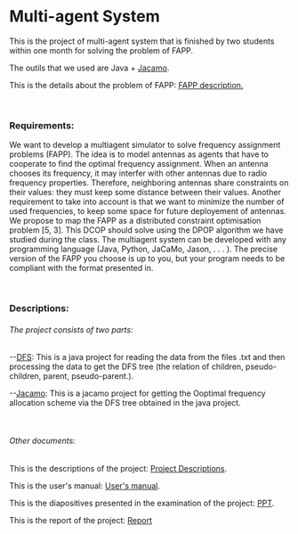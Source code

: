 <h1>Multi-agent System</h1>
<p>This is the project of multi-agent system that is finished by two students within one month for solving the problem of FAPP.</p>
<p>The outils that we used are Java + <a href="http://jacamo.sourceforge.net/">Jacamo</a>.</p>
<p>This is the details about the problem of FAPP: <a href="http://www7.inra.fr/mia/T/schiex/Doc/CELAR.shtml">FAPP description.</a></p>
<br/>

<h3>Requirements:</h3>
<p>We want to develop a multiagent simulator to solve frequency assignment problems (FAPP). The idea is to model antennas as agents that 
have to cooperate to find the optimal frequency assignment. When an antenna chooses its frequency, it may interfer with other antennas 
due to radio frequency properties. Therefore, neighboring antennas share constraints on their values: they must keep some distance between
their values. Another requirement to take into account is that we want to minimize the number of used frequencies, to keep some space for 
future deployement of antennas. We propose to map the FAPP as a distributed constraint optimisation problem [5, 3]. This DCOP should solve
using the DPOP algorithm we have studied during the class. The multiagent system can be developed with any programming language (Java, 
Python, JaCaMo, Jason, . . . ). The precise version of the FAPP you choose is up to you, but your program needs to be compliant with the 
format presented in.</p>
<br/>

<h3>Descriptions:</h3>
<h6>The project consists of two parts:</h6>
<p>--<a href="https://github.com/yishuo/MultiAgent_System/tree/master/DFS">DFS</a>: This is a java project 
for reading the data from the files .txt and then processing the data to get the DFS tree (the relation of children, pseudo-children, parent, 
pseudo-parent.).</p>
<p>--<a href="https://github.com/yishuo/MultiAgent_System/tree/master/projet_jacamo_FAPP">Jacamo</a>: This is 
a jacamo project for getting the Ooptimal frequency allocation scheme via the DFS tree obtained in the java project.</p>
<br/>

<h6>Other documents:</h6>
<p>This is the descriptions of the project: <a href="https://github.com/yishuo/MultiAgent_System/blob/master/MAS-project-2015.pdf">Project Descriptions</a>.</p>
<p>This is the user's manual: <a href="https://github.com/yishuo/MultiAgent_System/blob/master/User%E2%80%98s%20manual.pdf">User's manual</a>.</p>
<p>This is the diapositives presented in the examination of the project: <a href="https://github.com/yishuo/MultiAgent_System/blob/master/PPT.pdf">PPT</a>.</p>
<p>This is the report of the project: <a href="https://github.com/yishuo/MultiAgent_System/blob/master/Report.pdf">Report</a></p>
